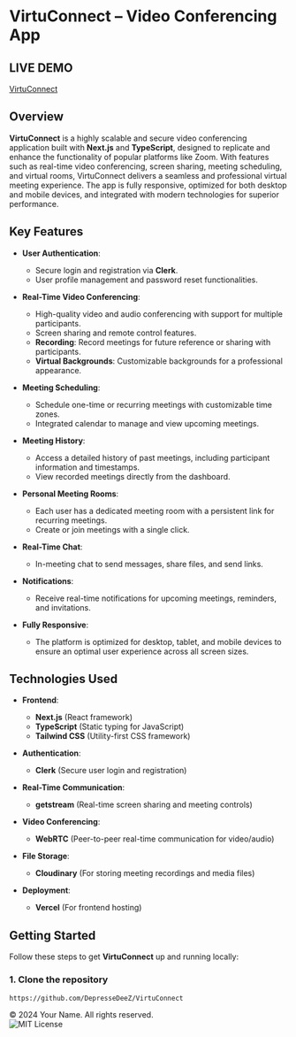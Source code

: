 # VirtuConnect – Video Conferencing App 
## LIVE DEMO
[VirtuConnect](https://virtu-connect-ivory.vercel.app/)

## Overview
**VirtuConnect** is a highly scalable and secure video conferencing application built with **Next.js** and **TypeScript**, designed to replicate and enhance the functionality of popular platforms like Zoom. With features such as real-time video conferencing, screen sharing, meeting scheduling, and virtual rooms, VirtuConnect delivers a seamless and professional virtual meeting experience. The app is fully responsive, optimized for both desktop and mobile devices, and integrated with modern technologies for superior performance.

## Key Features
- **User Authentication**: 
  - Secure login and registration via **Clerk**.
  - User profile management and password reset functionalities.

- **Real-Time Video Conferencing**:
  - High-quality video and audio conferencing with support for multiple participants.
  - Screen sharing and remote control features.
  - **Recording**: Record meetings for future reference or sharing with participants.
  - **Virtual Backgrounds**: Customizable backgrounds for a professional appearance.

- **Meeting Scheduling**:
  - Schedule one-time or recurring meetings with customizable time zones.
  - Integrated calendar to manage and view upcoming meetings.

- **Meeting History**:
  - Access a detailed history of past meetings, including participant information and timestamps.
  - View recorded meetings directly from the dashboard.

- **Personal Meeting Rooms**:
  - Each user has a dedicated meeting room with a persistent link for recurring meetings.
  - Create or join meetings with a single click.

- **Real-Time Chat**:
  - In-meeting chat to send messages, share files, and send links.

- **Notifications**:
  - Receive real-time notifications for upcoming meetings, reminders, and invitations.

- **Fully Responsive**:
  - The platform is optimized for desktop, tablet, and mobile devices to ensure an optimal user experience across all screen sizes.

## Technologies Used
- **Frontend**: 
  - **Next.js** (React framework)
  - **TypeScript** (Static typing for JavaScript)
  - **Tailwind CSS** (Utility-first CSS framework)
  
- **Authentication**: 
  - **Clerk** (Secure user login and registration)
  
- **Real-Time Communication**: 
  - **getstream** (Real-time screen sharing and meeting controls)
  
- **Video Conferencing**: 
  - **WebRTC** (Peer-to-peer real-time communication for video/audio)
  
- **File Storage**: 
  - **Cloudinary** (For storing meeting recordings and media files)

- **Deployment**: 
  - **Vercel** (For frontend hosting)

## Getting Started

Follow these steps to get **VirtuConnect** up and running locally:

### 1. Clone the repository
```bash
https://github.com/DepresseDeeZ/VirtuConnect
```
&copy; 2024 Your Name. All rights reserved.  
![MIT License](https://img.shields.io/badge/license-MIT-blue.svg)

